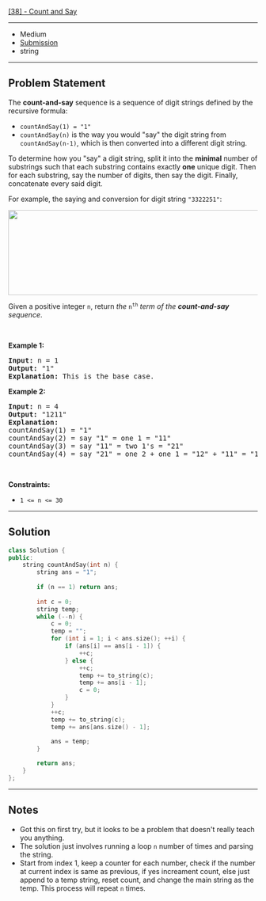 [[38] - Count and Say](https://leetcode.com/problems/count-and-say)

---

- Medium
- [Submission](https://leetcode.com/submissions/detail/825055729/)
- string

---

## Problem Statement

<p>The <strong>count-and-say</strong> sequence is a sequence of digit strings defined by the recursive formula:</p>

<ul>
	<li><code>countAndSay(1) = &quot;1&quot;</code></li>
	<li><code>countAndSay(n)</code> is the way you would &quot;say&quot; the digit string from <code>countAndSay(n-1)</code>, which is then converted into a different digit string.</li>
</ul>

<p>To determine how you &quot;say&quot; a digit string, split it into the <strong>minimal</strong> number of substrings such that each substring contains exactly <strong>one</strong> unique digit. Then for each substring, say the number of digits, then say the digit. Finally, concatenate every said digit.</p>

<p>For example, the saying and conversion for digit string <code>&quot;3322251&quot;</code>:</p>
<img alt="" src="https://assets.leetcode.com/uploads/2020/10/23/countandsay.jpg" style="width: 581px; height: 172px;" />
<p>Given a positive integer <code>n</code>, return <em>the </em><code>n<sup>th</sup></code><em> term of the <strong>count-and-say</strong> sequence</em>.</p>

<p>&nbsp;</p>
<p><strong class="example">Example 1:</strong></p>

<pre>
<strong>Input:</strong> n = 1
<strong>Output:</strong> &quot;1&quot;
<strong>Explanation:</strong> This is the base case.
</pre>

<p><strong class="example">Example 2:</strong></p>

<pre>
<strong>Input:</strong> n = 4
<strong>Output:</strong> &quot;1211&quot;
<strong>Explanation:</strong>
countAndSay(1) = &quot;1&quot;
countAndSay(2) = say &quot;1&quot; = one 1 = &quot;11&quot;
countAndSay(3) = say &quot;11&quot; = two 1&#39;s = &quot;21&quot;
countAndSay(4) = say &quot;21&quot; = one 2 + one 1 = &quot;12&quot; + &quot;11&quot; = &quot;1211&quot;
</pre>

<p>&nbsp;</p>
<p><strong>Constraints:</strong></p>

<ul>
	<li><code>1 &lt;= n &lt;= 30</code></li>
</ul>


---

## Solution

```cpp
class Solution {
public:
    string countAndSay(int n) {
        string ans = "1";
        
        if (n == 1) return ans;
        
        int c = 0;
        string temp;
        while (--n) {
            c = 0;
            temp = "";
            for (int i = 1; i < ans.size(); ++i) {
                if (ans[i] == ans[i - 1]) {
                    ++c;
                } else {
                    ++c;
                    temp += to_string(c);
                    temp += ans[i - 1];
                    c = 0;
                }
            }
            ++c;
            temp += to_string(c);
            temp += ans[ans.size() - 1];
            
            ans = temp;
        }

        return ans;
    }
};
```

---

## Notes

- Got this on first try, but it looks to be a problem that doesn't really teach you anything.
- The solution just involves running a loop `n` number of times and parsing the string.
- Start from index 1, keep a counter for each number, check if the number at current index is same as previous, if yes increament count, else just append to a temp string, reset count, and change the main string as the temp. This process will repeat `n` times.
